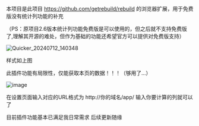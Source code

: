本项目是此项目 https://github.com/getrebuild/rebuild 的浏览器扩展，用于免费版没有统计列功能的补充

（PS：原项目2.6版本统计列功能免费版是可以使用的，但之后就不支持免费版了,理解其开源的难处，但作为基础的功能还希望官方可以提供对免费版支持）

![Quicker_20240712_140348](https://github.com/user-attachments/assets/bfee8d26-2117-4c78-8487-0c11f9c5e99f)

样式如上图

此插件功能有局限性，仅能获取本页的数据！！！（够用了...）

![image](https://github.com/user-attachments/assets/4909b111-f9d4-4225-b7bc-64e65154cb46)

在设置页面输入对应的URL格式为 http://你的域名/app/
输入你要计算的列就可以了

目前插件功能基本已满足我日常需求 后续更新随缘
